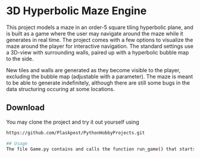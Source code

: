 # 3D Hyperbolic Maze Engine

This project models a maze in an order-5 square tiling hyperbolic plane, and is built as a game where the user may navigate around the maze while it generates in real time. The project comes with a few options to visualize the maze around the player for interactive navigation. The standard settings use a 3D-view with surrounding walls, paired up with a hyperbolic bubble map to the side.

New tiles and walls are generated as they become visible to the player, excluding the bubble map (adjustable with a parameter). The maze is meant to be able to generate indefinitely, although there are still some bugs in the data structuring occuring at some locations.



## Download
You may clone the project and try it out yourself using

```bash
https://github.com/Plaskpost/PythonHobbyProjects.git

## Usage
The file Game.py contains and calls the function run_game() that starts the game.
